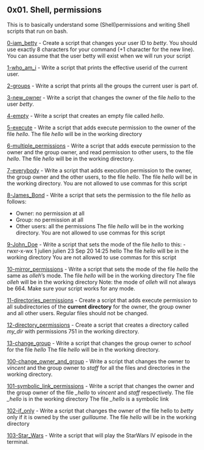 ## 0x01. Shell, permissions

This is to basically understand some (Shell)permissions and writing Shell scripts that run on bash. 

[0-iam_betty](./0-iam_betty)  - Create a script that changes your user ID to *betty*. You should use exactly 8 characters for your command (+1 character for the new line). You can assume that the user betty will exist when we will run your script

[1-who_am_i](./1-who_am_i) - Write a script that prints the effective userid of the current user.

[2-groups](./2-groups) - Write a script that prints all the groups the current user is part of.

[3-new_owner](./3-new_owner) - Write a script that changes the owner of the file *hello* to the user *betty*.

[4-empty](./4-empty) - Write a script that creates an empty file called *hello*.

[5-execute](./5-execute) - Write a script that adds execute permission to the owner of the file *hello*. The file *hello* will be in the working directory

[6-multiple_permissions](./6-multiple_permissions) - Write a script that adds execute permission to the owner and the group owner, and read permission to other users, to the file *hello*. The file *hello* will be in the working directory.

[7-everybody](./7-everybody) - Write a script that adds execution permission to the owner, the group owner and the other users, to the file *hello*. The file *hello* will be in the working directory. You are not allowed to use commas for this script

[8-James_Bond](./8-James_Bond) - Write a script that sets the permission to the file *hello* as follows:
- Owner: no permission at all
- Group: no permission at all
- Other users: all the permissions
The file *hello* will be in the working directory. You are not allowed to use commas for this script

[9-John_Doe](./9-John_Doe) - Write a script that sets the mode of the file *hello* to this:
-rwxr-x-wx 1 julien julien 23 Sep 20 14:25 hello
The file *hello* will be in the working directory
You are not allowed to use commas for this script

[10-mirror_permissions](./10-mirror_permissions) - Write a script that sets the mode of the file *hello* the same as *olleh*’s mode.
The file *hello* will be in the working directory
The file *olleh* will be in the working directory
Note: the mode of *olleh* will not always be 664. Make sure your script works for any mode.

[11-directories_permissions](./11-directories_permissions) - Create a script that adds execute permission to all subdirectories of the **current directory** for the owner, the group owner and all other users. Regular files should not be changed.

[12-directory_permissions](./12-directory_permissions) - Create a script that creates a directory called *my_dir* with permissions 751 in the working directory.

[13-change_group](./13-change_group) - Write a script that changes the group owner to *school* for the file *hello*
The file *hello* will be in the working directory.

[100-change_owner_and_group](./100-change_owner_and_group) - Write a script that changes the owner to *vincent* and the group owner to *staff* for all the files and directories in the working directory.

[101-symbolic_link_permissions](./101-symbolic_link_permissions) - Write a script that changes the owner and the group owner of the file *_hello* to *vincent* and *staff* respectively.
The file *_hello* is in the working directory
The file *_hello* is a symbolic link

[102-if_only](./102-if_only) - Write a script that changes the owner of the file hello to *betty* only if it is owned by the user *guillaume*.
The file *hello* will be in the working directory

[103-Star_Wars](./103-Star_Wars) - Write a script that will play the StarWars IV episode in the terminal.
